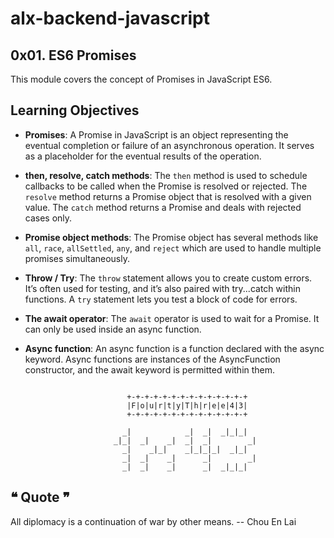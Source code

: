 # alx-backend-javascript

## 0x01. ES6 Promises
This module covers the concept of Promises in JavaScript ES6.

## Learning Objectives

- **Promises**: A Promise in JavaScript is an object representing the eventual completion or failure of an asynchronous operation. It serves as a placeholder for the eventual results of the operation.

- **then, resolve, catch methods**: The `then` method is used to schedule callbacks to be called when the Promise is resolved or rejected. The `resolve` method returns a Promise object that is resolved with a given value. The `catch` method returns a Promise and deals with rejected cases only.

- **Promise object methods**: The Promise object has several methods like `all`, `race`, `allSettled`, `any`, and `reject` which are used to handle multiple promises simultaneously.

- **Throw / Try**: The `throw` statement allows you to create custom errors. It’s often used for testing, and it’s also paired with try...catch within functions. A `try` statement lets you test a block of code for errors.

- **The await operator**: The `await` operator is used to wait for a Promise. It can only be used inside an async function.

- **Async function**: An async function is a function declared with the async keyword. Async functions are instances of the AsyncFunction constructor, and the await keyword is permitted within them.

```

                          +-+-+-+-+-+-+-+-+-+-+-+-+-+
                          |F|o|u|r|t|y|T|h|r|e|e|4|3|
                          +-+-+-+-+-+-+-+-+-+-+-+-+-+
                                                         
                         _|            _|  _|  _|_|_|    
                       _|_|  _|    _|  _|  _|        _|  
                         _|    _|_|    _|_|_|_|  _|_|    
                         _|  _|    _|      _|        _|  
                         _|  _|    _|      _|  _|_|_|    
```                                                         
                                                         
## ❝ Quote ❞

All diplomacy is a continuation of war by other means.
		-- Chou En Lai
